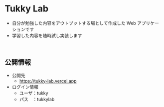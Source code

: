 # Tukky Lab

-   自分が勉強した内容をアウトプットする場として作成した Web アプリケーションです
-   学習した内容を随時試し実装します

<br>

## 公開情報

-   公開先
    -   https://tukky-lab.vercel.app
-   ログイン情報
    -   ユーザ：tukky
    -   パス　：tukkylab

<br>
